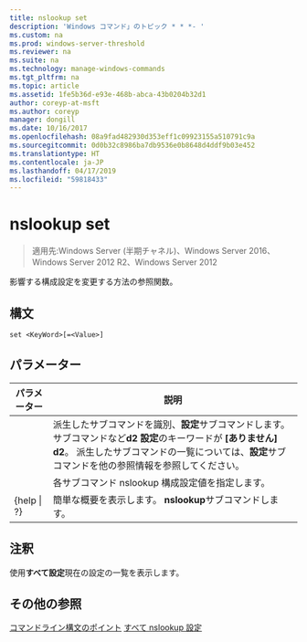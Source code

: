 ```yaml
---
title: nslookup set
description: 'Windows コマンド」のトピック * * *- '
ms.custom: na
ms.prod: windows-server-threshold
ms.reviewer: na
ms.suite: na
ms.technology: manage-windows-commands
ms.tgt_pltfrm: na
ms.topic: article
ms.assetid: 1fe5b36d-e93e-468b-abca-43b0204b32d1
author: coreyp-at-msft
ms.author: coreyp
manager: dongill
ms.date: 10/16/2017
ms.openlocfilehash: 08a9fad482930d353eff1c09923155a510791c9a
ms.sourcegitcommit: 0d0b32c8986ba7db9536e0b8648d4ddf9b03e452
ms.translationtype: HT
ms.contentlocale: ja-JP
ms.lasthandoff: 04/17/2019
ms.locfileid: "59818433"
---
```

# <a name="nslookup-set"></a>nslookup set

>適用先:Windows Server (半期チャネル)、Windows Server 2016、Windows Server 2012 R2、Windows Server 2012

影響する構成設定を変更する方法の参照関数。
## <a name="syntax"></a>構文
```
set <KeyWord>[=<Value>]
```
## <a name="parameters"></a>パラメーター
|パラメーター|説明|
|-------|--------|
|<KeyWord>|派生したサブコマンドを識別、**設定**サブコマンドします。 サブコマンドなど**d2 設定**のキーワードが **[ありません]** **d2**。 派生したサブコマンドの一覧については、**設定**サブコマンドを他の参照情報を参照してください。|
|<Value>|各サブコマンド nslookup 構成設定値を指定します。|
|{help &#124; ?}|簡単な概要を表示します。 **nslookup**サブコマンドします。|
## <a name="remarks"></a>注釈
使用**すべて設定**現在の設定の一覧を表示します。
## <a name="additional-references"></a>その他の参照
[コマンドライン構文のポイント](command-line-syntax-key.md)
[すべて nslookup 設定](nslookup-set-all.md)

